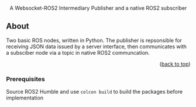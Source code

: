 <a id="readme-top"></a>

<!-- PROJECT TITLE -->
<br />
<div align="center">
  <p align="center">
    A Websocket-ROS2 Intermediary Publisher and a native ROS2 subscriber
    <br />
  </p>
</div>


<!-- ABOUT THE PROJECT -->
## About
Two basic ROS nodes, written in Python. The publisher is repsonsible for receiving JSON data issued by a server interface, then communicates with a subsciber node via a topic in native ROS2 communcation.
<p align="right">(<a href="#readme-top">back to top</a>)</p>

### Prerequisites
Source ROS2 Humble and use `colcon build` to build the packages before implementation













